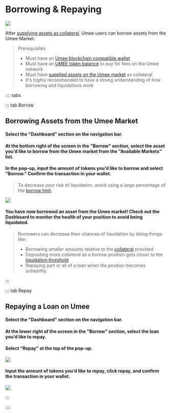 # Borrowing & Repaying

![](/bg/borrow-repay.png)

After [supplying assets as collateral](/users/using-the-web-app/supply-withdraw), Umee users can borrow assets from the Umee Market.

> Prerequisites
>
> * Must have an [Umee blockchain compatible wallet](/users/getting-started/creating-wallet.html#creating-an-umee-blockchain-compatible-wallet)
> * Must have an [UMEE token balance](/users/getting-started/funding-wallet) to pay for fees on the Umee network
> * Must have [supplied assets on the Umee market](/users/using-the-web-app/supply-withdraw) as collateral
> * It's highly recommended to have a strong understanding of how borrowing and liquidations work

:::: tabs

::: tab Borrow

## Borrowing Assets from the Umee Market

#### Select the "Dashboard" section on the navigation bar.

#### At the bottom right of the screen in the "Borrow" section, select the asset you’d like to borrow from the Umee market from the "Available Markets" list.

#### In the pop-up, input the amount of tokens you’d like to borrow and select “Borrow.” Confirm the transaction in your wallet.

> To decrease your risk of liquidation, avoid using a large percentage of the [borrow limit](/users/using-the-web-app/common-terms.html#borrow-limit).

![](/bg/borrow-3.png)

#### You have now borrowed an asset from the Umee market! Check out the Dashboard to monitor the health of your position to avoid being liquidated.

> Borrowers can decrease their chances of liquidation by doing things like:
>
> * Borrowing smaller amounts relative to the [collateral](/users/using-the-web-app/common-terms.html#collateral) provided
> * Depositing more collateral as a borrow position gets closer to the [liquidation threshold](/users/using-the-web-app/common-terms.html#liquidation-threshold)
> * Repaying part or all of a loan when the position becomes unhealthy

:::

::: tab Repay

## Repaying a Loan on Umee

#### Select the "Dashboard" section on the navigation bar.

#### At the lower right of the screen in the "Borrow" section, select the loan you’d like to repay.

#### Select “Repay” at the top of the pop-up.

![](/bg/repay-2.png)

#### Input the amount of tokens you’d like to repay, click repay, and confirm the transaction in your wallet.

![](/bg/repay-3.png)

:::

::::